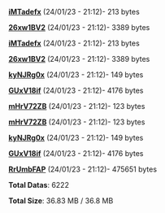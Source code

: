 [**iMTadefx**](/data/iMTadefx.txt) (24/01/23 - 21:12)- 213 bytes

[**26xw1BV2**](/data/26xw1BV2.txt) (24/01/23 - 21:12)- 3389 bytes

[**iMTadefx**](/data/iMTadefx.txt) (24/01/23 - 21:12)- 213 bytes

[**26xw1BV2**](/data/26xw1BV2.txt) (24/01/23 - 21:12)- 3389 bytes

[**kyNJRg0x**](/data/kyNJRg0x.txt) (24/01/23 - 21:12)- 149 bytes

[**GUxV18if**](/data/GUxV18if.txt) (24/01/23 - 21:12)- 4176 bytes

[**mHrV72ZB**](/data/mHrV72ZB.txt) (24/01/23 - 21:12)- 123 bytes

[**mHrV72ZB**](/data/mHrV72ZB.txt) (24/01/23 - 21:12)- 123 bytes

[**kyNJRg0x**](/data/kyNJRg0x.txt) (24/01/23 - 21:12)- 149 bytes

[**GUxV18if**](/data/GUxV18if.txt) (24/01/23 - 21:12)- 4176 bytes

[**RrUmbFAP**](/data/RrUmbFAP.txt) (24/01/23 - 21:12)- 475651 bytes

**Total Datas**: 6222

**Total Size**: 36.83 MB / 36.8 MB